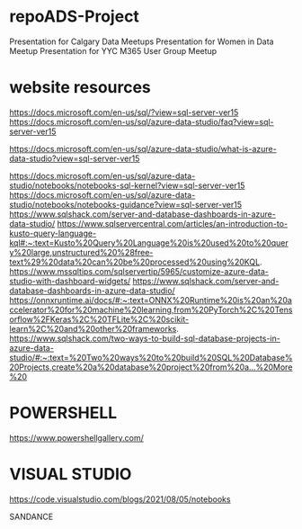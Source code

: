 # repoADS-Project

Presentation for Calgary Data Meetups
Presentation for Women in Data Meetup
Presentation for YYC M365 User Group Meetup

# website resources

https://docs.microsoft.com/en-us/sql/?view=sql-server-ver15
https://docs.microsoft.com/en-us/sql/azure-data-studio/faq?view=sql-server-ver15

https://docs.microsoft.com/en-us/sql/azure-data-studio/what-is-azure-data-studio?view=sql-server-ver15

https://docs.microsoft.com/en-us/sql/azure-data-studio/notebooks/notebooks-sql-kernel?view=sql-server-ver15
https://docs.microsoft.com/en-us/sql/azure-data-studio/notebooks/notebooks-guidance?view=sql-server-ver15
https://www.sqlshack.com/server-and-database-dashboards-in-azure-data-studio/
https://www.sqlservercentral.com/articles/an-introduction-to-kusto-query-language-kql#:~:text=Kusto%20Query%20Language%20is%20used%20to%20query%20large,unstructured%20%28free-text%29%20data%20can%20be%20processed%20using%20KQL.
https://www.mssqltips.com/sqlservertip/5965/customize-azure-data-studio-with-dashboard-widgets/
https://www.sqlshack.com/server-and-database-dashboards-in-azure-data-studio/
https://onnxruntime.ai/docs/#:~:text=ONNX%20Runtime%20is%20an%20accelerator%20for%20machine%20learning,from%20PyTorch%2C%20Tensorflow%2FKeras%2C%20TFLite%2C%20scikit-learn%2C%20and%20other%20frameworks.
https://www.sqlshack.com/two-ways-to-build-sql-database-projects-in-azure-data-studio/#:~:text=%20Two%20ways%20to%20build%20SQL%20Database%20Projects,create%20a%20database%20project%20from%20a...%20More%20

# POWERSHELL

https://www.powershellgallery.com/

# VISUAL STUDIO

https://code.visualstudio.com/blogs/2021/08/05/notebooks

SANDANCE


